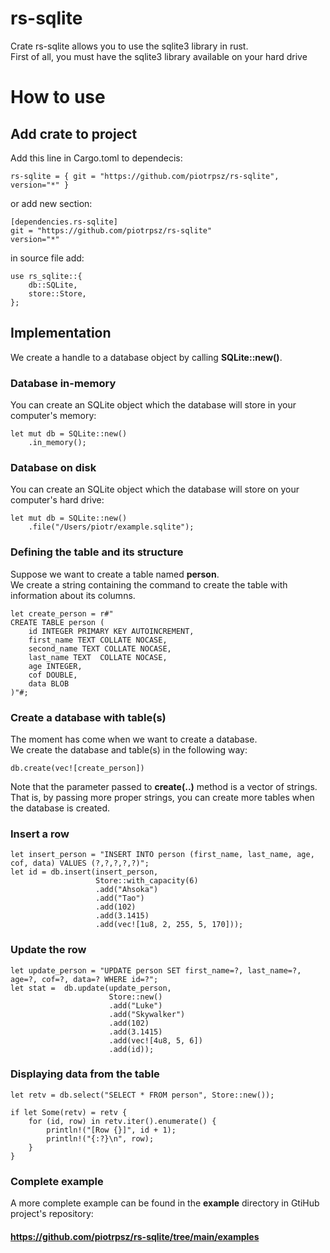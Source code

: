 # rs-sqlite
Crate rs-sqlite allows you to use the sqlite3 library in rust.<br>
First of all, you must have the sqlite3 library available on your hard drive

# How to use
## Add crate to project
Add this line in Cargo.toml to dependecis:
```asciidoc
rs-sqlite = { git = "https://github.com/piotrpsz/rs-sqlite", version="*" }
```
or add new section:
```asciidoc
[dependencies.rs-sqlite]
git = "https://github.com/piotrpsz/rs-sqlite"
version="*"
```
in source file add:
```asciidoc
use rs_sqlite::{
    db::SQLite,
    store::Store,
};
```

## Implementation
We create a handle to a database object by calling <b>SQLite::new()</b>.<br>

### Database in-memory
You can create an SQLite object which the database will store in your computer's memory:<br>
```asciidoc
let mut db = SQLite::new()
    .in_memory();
```

### Database on disk
You can create an SQLite object which the database will store on  your computer's hard drive:
```asciidoc
let mut db = SQLite::new()
    .file("/Users/piotr/example.sqlite");
```

### Defining the table and its structure
Suppose we want to create a table named <b>person</b>.<br>
We create a string containing the command to create the table with information about its columns.
```asciidoc
let create_person = r#"
CREATE TABLE person (
    id INTEGER PRIMARY KEY AUTOINCREMENT,
    first_name TEXT COLLATE NOCASE,
    second_name TEXT COLLATE NOCASE,
    last_name TEXT  COLLATE NOCASE,
    age INTEGER,
    cof DOUBLE,
    data BLOB
)"#;
```

### Create a database with table(s)
The moment has come when we want to create a database.<br>
We create the database and table(s) in the following way:
```asciidoc
db.create(vec![create_person])
```
Note that the parameter passed to <b>create(..)</b> method is a vector of strings.<br>
That is, by passing more proper strings, you can create more tables when the database is created.<br>

### Insert a row

```asciidoc
let insert_person = "INSERT INTO person (first_name, last_name, age, cof, data) VALUES (?,?,?,?,?)";
let id = db.insert(insert_person,
                   Store::with_capacity(6)
                   .add("Ahsoka")
                   .add("Tao")
                   .add(102)
                   .add(3.1415)
                   .add(vec![1u8, 2, 255, 5, 170]));
```

### Update the row
```asciidoc
let update_person = "UPDATE person SET first_name=?, last_name=?, age=?, cof=?, data=? WHERE id=?";
let stat =  db.update(update_person,
                      Store::new()
                      .add("Luke")
                      .add("Skywalker")
                      .add(102)
                      .add(3.1415)
                      .add(vec![4u8, 5, 6])
                      .add(id));
```

### Displaying data from the table

```asciidoc
let retv = db.select("SELECT * FROM person", Store::new());

if let Some(retv) = retv {
    for (id, row) in retv.iter().enumerate() {
        println!("[Row {}]", id + 1);
        println!("{:?}\n", row);
    }
}
```

### Complete example
A more complete example can be found in the <b>example</b> directory in GtiHub<br>
project's repository:
#### https://github.com/piotrpsz/rs-sqlite/tree/main/examples